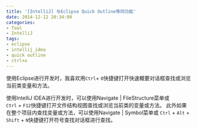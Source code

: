 ```yaml
---
title: '[IntelliJ] 与Eclipse Quick Outline等同功能'
date: 2014-12-12 20:34:09
categories: 
- Tool
- IntelliJ
tags: 
- eclipse
- intellij_idea
- quick outline
- ctrl+o
---
```

使用Eclipse进行开发时，我喜欢用`Ctrl`+ `O`快捷键打开快速概要对话框查找或浏览当前类变量和方法。

使用IntelliJ IDEA进行开发时，可以使用Navigate | FileStructure菜单或`Ctrl` + `F12`快捷键打开文件结构视图查找或浏览当前类的变量或方法。
此外如果在整个项目内查找变量或方法，可以使用Navigate | Symbol菜单或 `Ctrl` + `Alt` + `Shift` + `N`快捷键打开符号查找对话框进行查找。